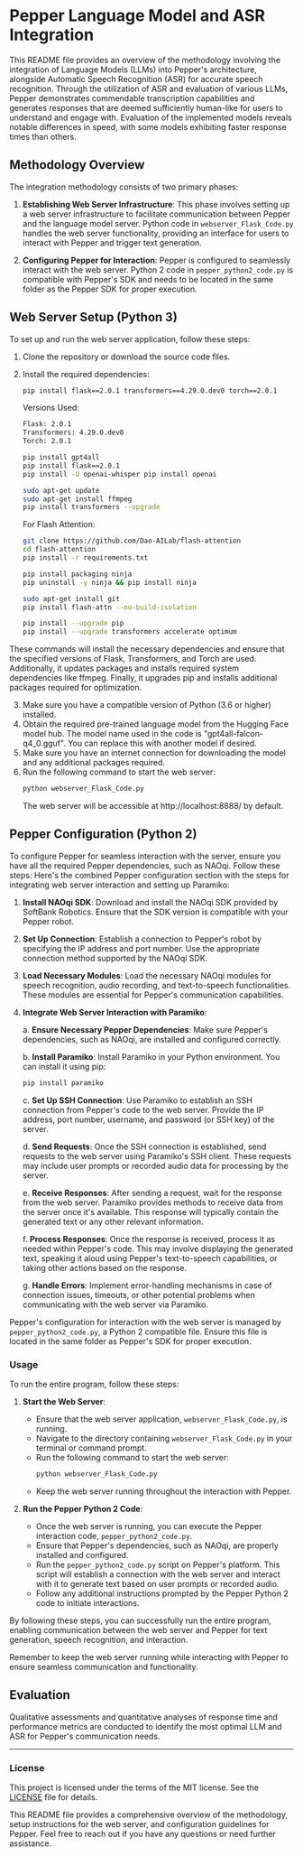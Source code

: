 # Pepper Language Model and ASR Integration

This README file provides an overview of the methodology involving the integration of Language Models (LLMs) into Pepper's architecture, alongside Automatic Speech Recognition (ASR) for accurate speech recognition. Through the utilization of ASR and evaluation of various LLMs, Pepper demonstrates commendable transcription capabilities and generates responses that are deemed sufficiently human-like for users to understand and engage with. Evaluation of the implemented models reveals notable differences in speed, with some models exhibiting faster response times than others.

## Methodology Overview

The integration methodology consists of two primary phases:

1. **Establishing Web Server Infrastructure**: This phase involves setting up a web server infrastructure to facilitate communication between Pepper and the language model server. Python code in `webserver_Flask_Code.py` handles the web server functionality, providing an interface for users to interact with Pepper and trigger text generation.

2. **Configuring Pepper for Interaction**: Pepper is configured to seamlessly interact with the web server. Python 2 code in `pepper_python2_code.py` is compatible with Pepper's SDK and needs to be located in the same folder as the Pepper SDK for proper execution.

## Web Server Setup (Python 3)

To set up and run the web server application, follow these steps:

1. Clone the repository or download the source code files.
2. Install the required dependencies:
   ```bash
   pip install flask==2.0.1 transformers==4.29.0.dev0 torch==2.0.1
   ```
   Versions Used:
   ```bash
   Flask: 2.0.1
   Transformers: 4.29.0.dev0
   Torch: 2.0.1
   ```
   
   ```bash
   pip install gpt4all
   pip install flask==2.0.1
   pip install -U openai-whisper pip install openai
   ```
   
   ```bash
   sudo apt-get update
   sudo apt-get install ffmpeg
   pip install transformers --upgrade
   ```
   
   For Flash Attention:
   ```bash
   git clone https://github.com/Dao-AILab/flash-attention
   cd flash-attention
   pip install -r requirements.txt
   ```
   
   ```bash
   pip install packaging ninja
   pip uninstall -y ninja && pip install ninja
   ```
   
   ```bash
   sudo apt-get install git
   pip install flash-attn --no-build-isolation
   ```
   
   ```bash
   pip install --upgrade pip
   pip install --upgrade transformers accelerate optimum
   ```

These commands will install the necessary dependencies and ensure that the specified versions of Flask, Transformers, and Torch are used. Additionally, it updates packages and installs required system dependencies like ffmpeg. Finally, it upgrades pip and installs additional packages required for optimization.

3. Make sure you have a compatible version of Python (3.6 or higher) installed.
4. Obtain the required pre-trained language model from the Hugging Face model hub. The model name used in the code is "gpt4all-falcon-q4_0.gguf". You can replace this with another model if desired.
5. Make sure you have an internet connection for downloading the model and any additional packages required.
6. Run the following command to start the web server:
   ```bash
   python webserver_Flask_Code.py
   ```
   The web server will be accessible at http://localhost:8888/ by default.

## Pepper Configuration (Python 2)

To configure Pepper for seamless interaction with the server, ensure you have all the required Pepper dependencies, such as NAOqi. Follow these steps:
Here's the combined Pepper configuration section with the steps for integrating web server interaction and setting up Paramiko:

1. **Install NAOqi SDK**: Download and install the NAOqi SDK provided by SoftBank Robotics. Ensure that the SDK version is compatible with your Pepper robot.

2. **Set Up Connection**: Establish a connection to Pepper's robot by specifying the IP address and port number. Use the appropriate connection method supported by the NAOqi SDK.

3. **Load Necessary Modules**: Load the necessary NAOqi modules for speech recognition, audio recording, and text-to-speech functionalities. These modules are essential for Pepper's communication capabilities.

4. **Integrate Web Server Interaction with Paramiko**:

   a. **Ensure Necessary Pepper Dependencies**:
      Make sure Pepper's dependencies, such as NAOqi, are installed and configured correctly.

   b. **Install Paramiko**:
      Install Paramiko in your Python environment. You can install it using pip:
      ```bash
      pip install paramiko
      ```

   c. **Set Up SSH Connection**:
      Use Paramiko to establish an SSH connection from Pepper's code to the web server. Provide the IP address, port number, username, and password (or SSH key) of the server.

   d. **Send Requests**:
      Once the SSH connection is established, send requests to the web server using Paramiko's SSH client. These requests may include user prompts or recorded audio data for processing by the server.

   e. **Receive Responses**:
      After sending a request, wait for the response from the web server. Paramiko provides methods to receive data from the server once it's available. This response will typically contain the generated text or any other relevant information.

   f. **Process Responses**:
      Once the response is received, process it as needed within Pepper's code. This may involve displaying the generated text, speaking it aloud using Pepper's text-to-speech capabilities, or taking other actions based on the response.

   g. **Handle Errors**:
      Implement error-handling mechanisms in case of connection issues, timeouts, or other potential problems when communicating with the web server via Paramiko.

Pepper's configuration for interaction with the web server is managed by `pepper_python2_code.py`, a Python 2 compatible file. Ensure this file is located in the same folder as Pepper's SDK for proper execution.

### Usage

To run the entire program, follow these steps:

1. **Start the Web Server**:
   - Ensure that the web server application, `webserver_Flask_Code.py`, is running.
   - Navigate to the directory containing `webserver_Flask_Code.py` in your terminal or command prompt.
   - Run the following command to start the web server:
     ```bash
     python webserver_Flask_Code.py
     ```
   - Keep the web server running throughout the interaction with Pepper.

2. **Run the Pepper Python 2 Code**:
   - Once the web server is running, you can execute the Pepper interaction code, `pepper_python2_code.py`.
   - Ensure that Pepper's dependencies, such as NAOqi, are properly installed and configured.
   - Run the `pepper_python2_code.py` script on Pepper's platform. This script will establish a connection with the web server and interact with it to generate text based on user prompts or recorded audio.
   - Follow any additional instructions prompted by the Pepper Python 2 code to initiate interactions.

By following these steps, you can successfully run the entire program, enabling communication between the web server and Pepper for text generation, speech recognition, and interaction.

Remember to keep the web server running while interacting with Pepper to ensure seamless communication and functionality.

## Evaluation

Qualitative assessments and quantitative analyses of response time and performance metrics are conducted to identify the most optimal LLM and ASR for Pepper's communication needs.

---

### License

This project is licensed under the terms of the MIT license. See the [LICENSE](LICENSE) file for details.

This README file provides a comprehensive overview of the methodology, setup instructions for the web server, and configuration guidelines for Pepper. Feel free to reach out if you have any questions or need further assistance.
